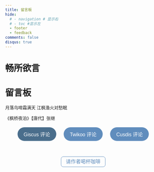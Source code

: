 ```yaml
---
title: 留言板
hide:
  # - navigation # 显示右
  # - toc #显示左
  - footer
  - feedback
comments: false
disqus: true
---
```

# 畅所欲言  
<div class="poem-wrap">
  <div class="poem-border poem-left"></div>
  <div class="poem-border poem-right"></div>
    <h1>留言板</h1>
    <p id="poem">月落乌啼霜满天 江枫渔火对愁眠</p>
    <p id="info"> 《枫桥夜泊》【唐代】张继</p>
  </div>


<!-- tw开始 -->

<!-- <body>
<head>
  <link rel="stylesheet" href="https://cdn.jsdelivr.net/npm/katex@0.12.0/dist/katex.min.css" integrity="sha384-AfEj0r4/OFrOo5t7NnNe46zW/tFgW6x/bCJG8FqQCEo3+Aro6EYUG4+cU+KJWu/X" crossorigin="anonymous">
  <script defer src="https://cdn.jsdelivr.net/npm/katex@0.12.0/dist/katex.min.js" integrity="sha384-g7c+Jr9ZivxKLnZTDUhnkOnsh30B4H0rpLUpJ4jAIKs4fnJI+sEnkvrMWph2EDg4" crossorigin="anonymous"></script>
  <script defer src="https://cdn.jsdelivr.net/npm/katex@0.12.0/dist/contrib/auto-render.min.js" integrity="sha384-mll67QQFJfxn0IYznZYonOWZ644AWYC+Pt2cHqMaRhXVrursRwvLnLaebdGIlYNa" crossorigin="anonymous"></script>
</head>
  <div id="tcomment"></div> 
  <script src="https://cdn.staticfile.org/twikoo/1.6.31/twikoo.all.min.js"></script> 
  <script>
twikoo.init({
  envId: 'https://superb-salamander-e730b6.netlify.app/.netlify/functions/twikoo', // 腾讯云环境填 envId；Vercel 环境填地址（https://xxx.vercel.app）
  el: '#tcomment', // 容器元素
   //region: 'ap-guangzhou', // 环境地域，默认为 ap-shanghai，腾讯云环境填 ap-shanghai 或 ap-guangzhou；Vercel 环境不填
  // path: location.pathname, // 用于区分不同文章的自定义 js 路径，如果您的文章路径不是 location.pathname，需传此参数
   //lang: 'zh-CN', // 用于手动设定评论区语言，支持的语言列表 https://github.com/twikoojs/twikoo/blob/main/src/client/utils/i18n/index.js
   onCommentLoaded: function () {
    console.log('评论加载完成');
  }
})
</script>  
 </body> -->

<!-- end -->

<!-- <head>
  <link
    rel="stylesheet"
    href="https://unpkg.com/@waline/client@v2/dist/waline.css"
  />
</head>
  <div id="waline"></div>
  <script type="module">
    import { init } from 'https://unpkg.com/@waline/client@v2/dist/waline.mjs';
    init({
      el: '#waline',
      serverURL: 'https://mk-docs-comments.vercel.app/',
      emoji: [
      'https://unpkg.com/@waline/emojis@1.1.0/qq',
      'https://unpkg.com/@waline/emojis@1.1.0/tw-emoji',
      '//unpkg.com/@waline/emojis@1.1.0/bilibili',
      '//unpkg.com/@waline/emojis@1.1.0/weibo',
    ],
      comment: true,
      pageview: true, 
      lang: 'zh',
      pageview: true,
    });
  </script> -->

<!-- <div id="rcorners5" > -->

<!-- <div id="cusdis_thread"
  data-host="https://cusdis.com"
  data-app-id="655cf3bc-734a-4d88-8317-be350621334c"
  data-page-id="{{ PAGE_ID }}"
  data-page-url="{{ PAGE_URL }}"
  data-page-title="{{ PAGE_TITLE }}"
></div>
<script async defer src="https://cusdis.com/js/cusdis.es.js"></script> -->


<!-- </div> -->
<head>
    <meta charset="UTF-8">
    <meta name="viewport" content="width=device-width, initial-scale=1.0">
    <title>评论系统切换</title>
    <style>
        .comment-system {
            display: none;
        }
        .comment-system.active {
            display: block;
        }
        .button-container {
            text-align: center;
            margin: 20px 0;
        }
        .switch-button {
            background-color: #608DBD;
            color: #fff;
            border: none;
            padding: 10px 20px;
            margin: 0 10px;
            border-radius: 25px;
            cursor: pointer;
            font-size: 16px;
            transition: background-color 0.3s ease;
        }
        .switch-button:hover {
            background-color: #4a6e8c;
        }
        .switch-button.active {
            background-color: #4a6e8c;
        }
        @media (max-width: 768px) {
            .switch-button {
                padding: 8px 10px;
                font-size: 14px;
                margin: 5px;
            }
        }
    </style>
</head>
<body>
    <div class="button-container">
        <button id="giscus-btn" class="switch-button active">Giscus 评论</button>
        <button id="twikoo-btn" class="switch-button">Twikoo 评论</button>
        <button id="cusdis-btn" class="switch-button">Cusdis 评论</button>
    </div>
    <div id="giscus" class="comment-system active">
        <!-- Giscus 评论系统代码 -->
        <script src="https://giscus.app/client.js"
            data-repo="Wcowin/hexo-site-comments"
            data-repo-id="R_kgDOIl9OJA"
            data-category="Announcements"
            data-category-id="DIC_kwDOIl9OJM4CTHDe"
            data-mapping="pathname"
            data-strict="0"
            data-reactions-enabled="1"
            data-emit-metadata="0"
            data-input-position="top"
            data-theme="preferred_color_scheme"
            data-lang="zh-CN"
            data-loading="lazy"  
            crossorigin="anonymous"
            async>
        </script>
    </div>
    <div id="cusdis" class="comment-system">
        <!-- Cusdis 评论系统代码 -->
        <center><p>评论审核后才会显示</p></center>
        <div id="cusdis_thread"
            data-host="https://cusdis.com"
            data-app-id="655cf3bc-734a-4d88-8317-be350621334c"
            data-page-id="{{ PAGE_ID }}"
            data-page-url="{{ PAGE_URL }}"
            data-page-title="{{ PAGE_TITLE }}">
        </div>
        <script async defer src="https://cusdis.com/js/cusdis.es.js"></script>
    </div>
    <div id="twikoo" class="comment-system">
        <!-- Twikoo 评论系统代码 -->
        <div id="twikoo-container"></div>
        <center><p>评论区若不显示，请刷新一次页面</p></center>
        <link rel="stylesheet" href="https://cdn.jsdelivr.net/npm/katex@0.12.0/dist/katex.min.css" integrity="sha384-AfEj0r4/OFrOo5t7NnNe46zW/tFgW6x/bCJG8FqQCEo3+Aro6EYUG4+cU+KJWu/X" crossorigin="anonymous">
        <script defer src="https://cdn.jsdelivr.net/npm/katex@0.12.0/dist/katex.min.js" integrity="sha384-g7c+Jr9ZivxKLnZTDUhnkOnsh30B4H0rpLUpJ4jAIKs4fnJI+sEnkvrMWph2EDg4" crossorigin="anonymous"></script>
        <script defer src="https://cdn.jsdelivr.net/npm/katex@0.12.0/dist/contrib/auto-render.min.js" integrity="sha384-mll67QQFJfxn0IYznZYonOWZ644AWYC+Pt2cHqMaRhXVrursRwvLnLaebdGIlYNa" crossorigin="anonymous"></script>
        <div id="tcomment"></div>
        <script src="https://cdn.staticfile.org/twikoo/1.6.31/twikoo.all.min.js"></script>
        <script>
            twikoo.init({
                envId: 'https://superb-salamander-e730b6.netlify.app/.netlify/functions/twikoo', // 腾讯云环境填 envId；Vercel 环境填地址（https://xxx.vercel.app）
                el: '#tcomment', // 容器元素
                onCommentLoaded: function () {
                    console.log('评论加载完成');
                }
            });
        </script>
    </div>
    <script>
        document.getElementById('giscus-btn').addEventListener('click', function() {
            document.getElementById('giscus').classList.add('active');
            document.getElementById('cusdis').classList.remove('active');
            document.getElementById('twikoo').classList.remove('active');
            this.classList.add('active');
            document.getElementById('cusdis-btn').classList.remove('active');
            document.getElementById('twikoo-btn').classList.remove('active');
        });
        document.getElementById('cusdis-btn').addEventListener('click', function() {
            document.getElementById('giscus').classList.remove('active');
            document.getElementById('cusdis').classList.add('active');
            document.getElementById('twikoo').classList.remove('active');
            this.classList.add('active');
            document.getElementById('giscus-btn').classList.remove('active');
            document.getElementById('twikoo-btn').classList.remove('active');
        });
        document.getElementById('twikoo-btn').addEventListener('click', function() {
            document.getElementById('giscus').classList.remove('active');
            document.getElementById('cusdis').classList.remove('active');
            document.getElementById('twikoo').classList.add('active');
            this.classList.add('active');
            document.getElementById('giscus-btn').classList.remove('active');
            document.getElementById('cusdis-btn').classList.remove('active');
        });
    </script>
</body>



<!-- <div class="reward-container">
  <div></div>
  <button style="border-radius: 0.5rem;" onclick="var qr = document.getElementById('qr'); qr.style.display = (qr.style.display === 'none') ? 'block' : 'none';">
    请作者喝杯咖啡
  </button>
  <div id="qr" style="display: none;">
      <div style="display: inline-block;">
        <img src="https://s2.loli.net/2024/02/01/cxrEKTLp5CiQeBw.jpg" alt="Wcowin 微信支付">
        <p>微信支付</p>
      </div>
      <div style="display: inline-block;">
        <img src="https://s2.loli.net/2024/02/01/ps8UM6xu2OL3Dyr.jpg" alt="Wcowin 支付宝">
        <p>支付宝</p>
      </div>

  </div>
</div> -->

<!DOCTYPE html>
<html lang="zh-CN">
<head>
    <meta charset="UTF-8">
    <meta name="viewport" content="width=device-width, initial-scale=1.0">
    <title>打赏</title>
    <style>
        .reward-container {
            margin: 20px auto;
            padding: 25px 0;
            text-align: center;
            width: 90%;
        }
        .reward-container button {
            background: none;
            border: 1px solid #608DBD;
            border-radius: 0.5rem;
            color: #608DBD;
            cursor: pointer;
            line-height: 2;
            outline: 0;
            padding: 0 15px;
            margin: 5px;
            font-size: 16px;
            transition: background-color 0.3s ease, color 0.3s ease;
        }
        .reward-container button:hover {
            color: #4a6e8c;
        }
        .qr-container {
            display: none;
            text-align: center;
            margin-top: 25px;
        }
        .qr-container img {
            width: 200px;
            margin: 10px;
            border-radius: 25px;
        }
        .qr-container p {
            font-size: 16px;
            color: #555;
        }
        .qr-option {
            display: inline-block;
            margin: 0 10px;
        }
    </style>
</head>
<body>
    <div class="reward-container">
        <button onclick="toggleQR()">
            请作者喝杯咖啡
        </button>
        <div id="qr" class="qr-container">
            <div class="qr-option">
                <img src="https://s2.loli.net/2024/02/01/cxrEKTLp5CiQeBw.jpg" alt="Wcowin 微信支付">
                <p>微信支付</p>
            </div>
            <div class="qr-option">
                <img src="https://s2.loli.net/2024/02/01/ps8UM6xu2OL3Dyr.jpg" alt="Wcowin 支付宝">
                <p>支付宝</p>
            </div>
        </div>
    </div>
    <script>
        function toggleQR() {
            const qrContainer = document.getElementById('qr');
            qrContainer.style.display = (qrContainer.style.display === 'none' || qrContainer.style.display === '') ? 'block' : 'none';
        }
    </script>
</body>
</html>